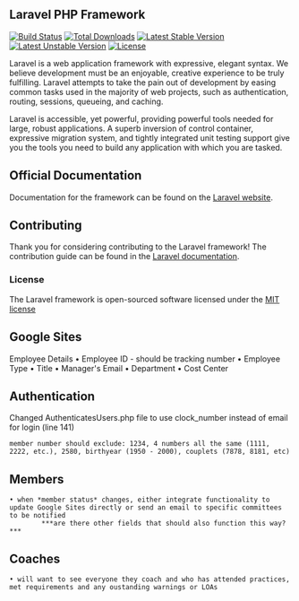 ## Laravel PHP Framework

[![Build Status](https://travis-ci.org/laravel/framework.svg)](https://travis-ci.org/laravel/framework)
[![Total Downloads](https://poser.pugx.org/laravel/framework/downloads.svg)](https://packagist.org/packages/laravel/framework)
[![Latest Stable Version](https://poser.pugx.org/laravel/framework/v/stable.svg)](https://packagist.org/packages/laravel/framework)
[![Latest Unstable Version](https://poser.pugx.org/laravel/framework/v/unstable.svg)](https://packagist.org/packages/laravel/framework)
[![License](https://poser.pugx.org/laravel/framework/license.svg)](https://packagist.org/packages/laravel/framework)

Laravel is a web application framework with expressive, elegant syntax. We believe development must be an enjoyable, creative experience to be truly fulfilling. Laravel attempts to take the pain out of development by easing common tasks used in the majority of web projects, such as authentication, routing, sessions, queueing, and caching.

Laravel is accessible, yet powerful, providing powerful tools needed for large, robust applications. A superb inversion of control container, expressive migration system, and tightly integrated unit testing support give you the tools you need to build any application with which you are tasked.

## Official Documentation

Documentation for the framework can be found on the [Laravel website](http://laravel.com/docs).

## Contributing

Thank you for considering contributing to the Laravel framework! The contribution guide can be found in the [Laravel documentation](http://laravel.com/docs/contributions).

### License

The Laravel framework is open-sourced software licensed under the [MIT license](http://opensource.org/licenses/MIT)




## Google Sites

Employee Details
	• Employee ID - should be tracking number
	• Employee Type
	• Title
	• Manager's Email
	• Department
	• Cost Center



## Authentication
Changed AuthenticatesUsers.php file to use clock_number instead of email for login (line 141)

	member number should exclude: 1234, 4 numbers all the same (1111, 2222, etc.), 2580, birthyear (1950 - 2000), couplets (7878, 8181, etc)


## Members
	• when *member status* changes, either integrate functionality to update Google Sites directly or send an email to specific committees to be notified
			***are there other fields that should also function this way?***

## Coaches
	• will want to see everyone they coach and who has attended practices, met requirements and any oustanding warnings or LOAs







